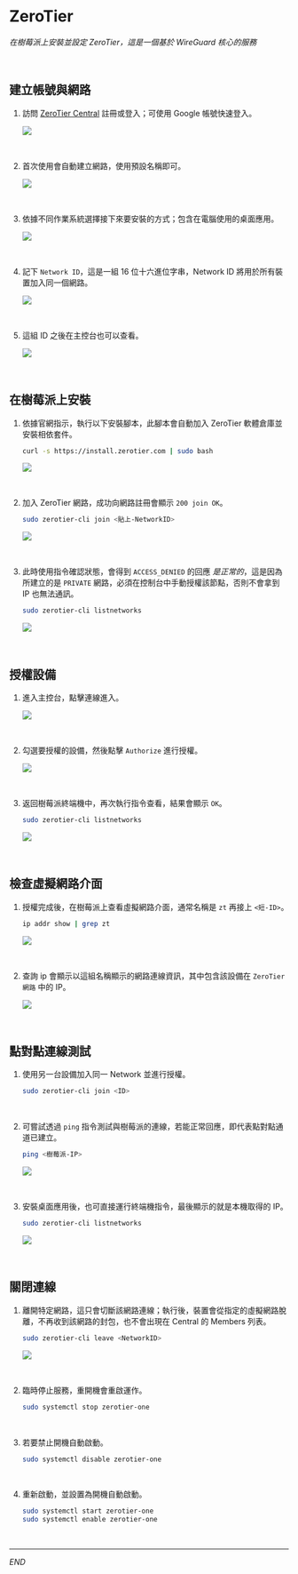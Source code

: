 # ZeroTier

_在樹莓派上安裝並設定 ZeroTier，這是一個基於 WireGuard 核心的服務_

<br>

## 建立帳號與網路

1. 訪問 [ZeroTier Central](https://my.zerotier.com) 註冊或登入；可使用 Google 帳號快速登入。

    ![](images/img_236.png)

<br>

2. 首次使用會自動建立網路，使用預設名稱即可。

    ![](images/img_237.png)

<br>

3. 依據不同作業系統選擇接下來要安裝的方式；包含在電腦使用的桌面應用。

    ![](images/img_238.png)

<br>

4. 記下 `Network ID`，這是一組 16 位十六進位字串，Network ID 將用於所有裝置加入同一個網路。

    ![](images/img_239.png)

<br>

5. 這組 ID 之後在主控台也可以查看。

    ![](images/img_22.png)

<br>

## 在樹莓派上安裝

1. 依據官網指示，執行以下安裝腳本，此腳本會自動加入 ZeroTier 軟體倉庫並安裝相依套件。

    ```bash
    curl -s https://install.zerotier.com | sudo bash
    ```

    ![](images/img_240.png)

<br>

2. 加入 ZeroTier 網路，成功向網路註冊會顯示 `200 join OK`。

    ```bash
    sudo zerotier-cli join <貼上-NetworkID>
    ```

    ![](images/img_15.png)

<br>

3. 此時使用指令確認狀態，會得到 `ACCESS_DENIED` 的回應 _是正常的_，這是因為所建立的是 `PRIVATE` 網路，必須在控制台中手動授權該節點，否則不會拿到 IP 也無法通訊。

    ```bash
    sudo zerotier-cli listnetworks
    ```

    ![](images/img_16.png)

<br>

## 授權設備

1. 進入主控台，點擊連線進入。

    ![](images/img_23.png)

<br>

2. 勾選要授權的設備，然後點擊 `Authorize` 進行授權。

    ![](images/img_241.png)

<br>

3. 返回樹莓派終端機中，再次執行指令查看，結果會顯示 `OK`。

    ```bash
    sudo zerotier-cli listnetworks
    ```

    ![](images/img_242.png)

<br>

## 檢查虛擬網路介面

1. 授權完成後，在樹莓派上查看虛擬網路介面，通常名稱是 `zt` 再接上 `<短-ID>`。

    ```bash
    ip addr show | grep zt
    ```

    ![](images/img_243.png)

<br>

2. 查詢 ip 會顯示以這組名稱顯示的網路連線資訊，其中包含該設備在 `ZeroTier 網路` 中的 IP。

    ![](images/img_17.png)

<br>

## 點對點連線測試

1. 使用另一台設備加入同一 Network 並進行授權。

    ```bash
    sudo zerotier-cli join <ID>
    ```

<br>

2. 可嘗試透過 `ping` 指令測試與樹莓派的連線，若能正常回應，即代表點對點通道已建立。

    ```bash
    ping <樹莓派-IP>
    ``` 

    ![](images/img_18.png)

<br>

3. 安裝桌面應用後，也可直接運行終端機指令，最後顯示的就是本機取得的 IP。

    ```bash
    sudo zerotier-cli listnetworks
    ```

    ![](images/img_244.png)

<br>

## 關閉連線

1. 離開特定網路，這只會切斷該網路連線；執行後，裝置會從指定的虛擬網路脫離，不再收到該網路的封包，也不會出現在 Central 的 Members 列表。

    ```bash
    sudo zerotier-cli leave <NetworkID>
    ```

    ![](images/img_245.png)

<br>

2. 臨時停止服務，重開機會重啟運作。

    ```bash
    sudo systemctl stop zerotier-one
    ```

<br>

3. 若要禁止開機自動啟動。

    ```bash
    sudo systemctl disable zerotier-one
    ```

<br>

4. 重新啟動，並設置為開機自動啟動。

    ```bash
    sudo systemctl start zerotier-one
    sudo systemctl enable zerotier-one
    ```

<br>

___

_END_